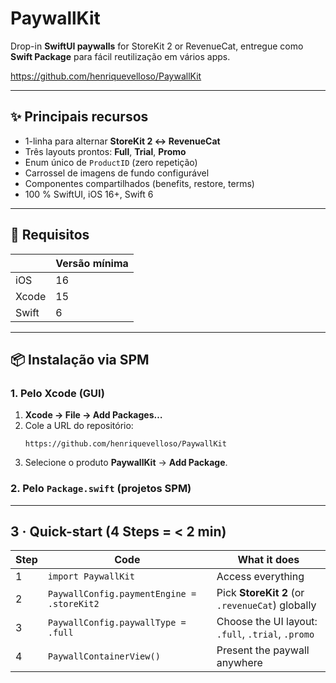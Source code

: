 # PaywallKit

Drop-in **SwiftUI paywalls** for StoreKit 2 or RevenueCat, entregue como **Swift Package** para fácil reutilização em vários apps.

<https://github.com/henriquevelloso/PaywallKit>

---

## ✨ Principais recursos

* 1-linha para alternar **StoreKit 2 ↔︎ RevenueCat**  
* Três layouts prontos: **Full**, **Trial**, **Promo**  
* Enum único de `ProductID` (zero repetição)  
* Carrossel de imagens de fundo configurável  
* Componentes compartilhados (benefits, restore, terms)  
* 100 % SwiftUI, iOS 16+, Swift 6

---

## 🔧 Requisitos

|            | Versão mínima |
|------------|---------------|
| iOS        | 16            |
| Xcode      | 15            |
| Swift      | 6             |

---

## 📦 Instalação via SPM

### 1. Pelo Xcode (GUI)

1. **Xcode → File → Add Packages…**  
2. Cole a URL do repositório:
   ```
   https://github.com/henriquevelloso/PaywallKit
   ```
3. Selecione o produto **PaywallKit** → **Add Package**.

### 2. Pelo `Package.swift` (projetos SPM)

---

## 3 · Quick-start (4 Steps = < 2 min)

| Step | Code | What it does |
|------|------|--------------|
| 1 | `import PaywallKit` | Access everything |
| 2 | `PaywallConfig.paymentEngine = .storeKit2` | Pick **StoreKit 2** (or `.revenueCat`) globally |
| 3 | `PaywallConfig.paywallType = .full` | Choose the UI layout: `.full`, `.trial`, `.promo` |
| 4 | `PaywallContainerView()` | Present the paywall anywhere |
